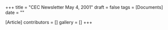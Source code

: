 +++
title = "CEC Newsletter May 4, 2001"
draft = false
tags = [Documents]
date = ""

[Article]
contributors = []
gallery = []
+++